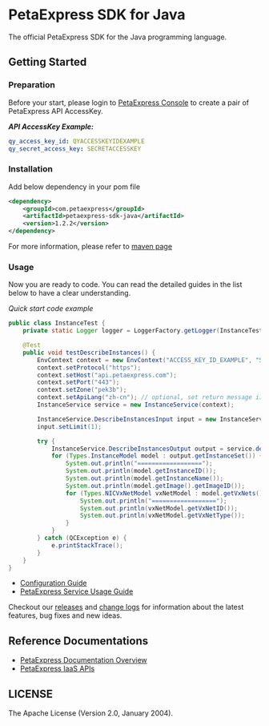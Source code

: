# PetaExpress SDK for Java



The official PetaExpress SDK for the Java programming language.

## Getting Started

### Preparation

Before your start, please login to [PetaExpress Console](https://console.petaexpress.com/access_keys/) to create a pair of PetaExpress API AccessKey.

___API AccessKey Example:___

``` yaml
qy_access_key_id: QYACCESSKEYIDEXAMPLE
qy_secret_access_key: SECRETACCESSKEY
```

### Installation

Add below dependency in your pom file

```xml
<dependency>
    <groupId>com.petaexpress</groupId>
    <artifactId>petaexpress-sdk-java</artifactId>
    <version>1.2.2</version>
</dependency>
```

For more information, please refer to [maven page](https://search.maven.org/#artifactdetails%7Ccom.petaexpress%7Cpetaexpress-sdk-java%7C1.0.0%7Cjar)

### Usage

Now you are ready to code. You can read the detailed guides in the list below to have a clear understanding.

*Quick start code example*

```java
public class InstanceTest {
    private static Logger logger = LoggerFactory.getLogger(InstanceTest.class);

    @Test
    public void testDescribeInstances() {
        EnvContext context = new EnvContext("ACCESS_KEY_ID_EXAMPLE", "SECRET_ACCESS_KEY_EXAMPLE");
        context.setProtocol("https");
        context.setHost("api.petaexpress.com");
        context.setPort("443");
        context.setZone("pek3b");
        context.setApiLang("zh-cn"); // optional, set return message i18n, default to us-en
        InstanceService service = new InstanceService(context);

        InstanceService.DescribeInstancesInput input = new InstanceService.DescribeInstancesInput();
        input.setLimit(1);

        try {
            InstanceService.DescribeInstancesOutput output = service.describeInstances(input);
            for (Types.InstanceModel model : output.getInstanceSet()) {
                System.out.println("==================");
                System.out.println(model.getInstanceID());
                System.out.println(model.getInstanceName());
                System.out.println(model.getImage().getImageID());
                for (Types.NICVxNetModel vxNetModel : model.getVxNets()) {
                    System.out.println("==================");
                    System.out.println(vxNetModel.getVxNetID());
                    System.out.println(vxNetModel.getVxNetType());
                }
            }
        } catch (QCException e) {
            e.printStackTrace();
        }
    }
}
```


- [Configuration Guide](docs/configuration.md)
- [PetaExpress Service Usage Guide](docs/petaexpress_service_usage.md)

Checkout our [releases](https://github.com/peta-express/cloud-sdk-java/releases) and [change logs](https://github.com/peta-express/cloud-sdk-java/blob/master/CHANGELOGS) for information about the latest features, bug fixes and new ideas.

## Reference Documentations

- [PetaExpress Documentation Overview](https://docs.petaexpress.com)
- [PetaExpress IaaS APIs](https://docs.petaexpress.com/product/api/)

## LICENSE

The Apache License (Version 2.0, January 2004).
